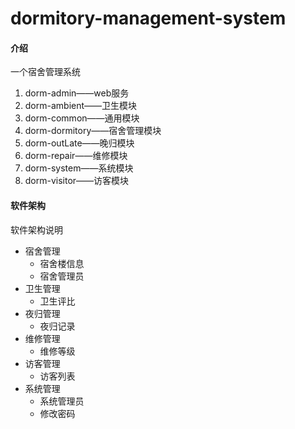 # dormitory-management-system

#### 介绍
一个宿舍管理系统


1. dorm-admin——web服务
2. dorm-ambient——卫生模块
3. dorm-common——通用模块
4. dorm-dormitory——宿舍管理模块
5. dorm-outLate——晚归模块
6. dorm-repair——维修模块
7. dorm-system——系统模块
8. dorm-visitor——访客模块

#### 软件架构
软件架构说明
- 宿舍管理
  * 宿舍楼信息
  * 宿舍管理员
- 卫生管理
  * 卫生评比
- 夜归管理
  * 夜归记录
- 维修管理
  * 维修等级
- 访客管理
  * 访客列表
- 系统管理
  * 系统管理员
  * 修改密码

